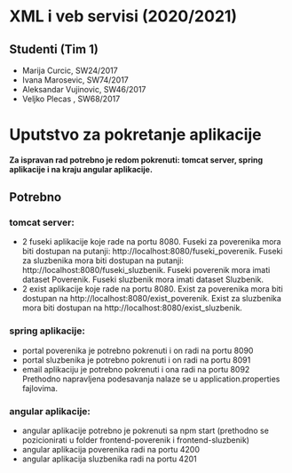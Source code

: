 # XML i veb servisi (2020/2021)

## Studenti (Tim 1)
- Marija Curcic, SW24/2017
- Ivana Marosevic, SW74/2017
- Aleksandar Vujinovic, SW46/2017
- Veljko Plecas , SW68/2017

# Uputstvo za pokretanje aplikacije

#### Za ispravan rad potrebno je redom pokrenuti: tomcat server, spring aplikacije i na kraju angular aplikacije.

## Potrebno

### tomcat server:
- 2 fuseki aplikacije koje rade na portu 8080. Fuseki za poverenika mora biti dostupan na putanji: http://localhost:8080/fuseki_poverenik. Fuseki za sluzbenika mora biti dostupan na putanji: http://localhost:8080/fuseki_sluzbenik. Fuseki poverenik mora imati dataset Poverenik. Fuseki sluzbenik mora imati dataset Sluzbenik.
- 2 exist aplikacije koje rade na portu 8080. Exist za poverenika mora biti dostupan na http://localhost:8080/exist_poverenik. Exist za sluzbenika mora biti dostupan na http://localhost:8080/exist_sluzbenik.

### spring aplikacije:
- portal poverenika je potrebno pokrenuti i on radi na portu 8090 
- portal sluzbenika je potrebno pokrenuti i on radi na portu 8091
- email aplikaciju je potrebno pokrenuti i ona radi na portu 8092
Prethodno napravljena podesavanja nalaze se u application.properties fajlovima.

### angular aplikacije:
- angular aplikacije potrebno je pokrenuti sa npm start (prethodno se pozicionirati u folder frontend-poverenik i frontend-sluzbenik)
- angular aplikacija poverenika radi na portu 4200
- angular aplikacija sluzbenika radi na portu 4201
